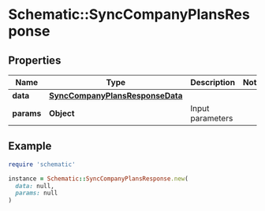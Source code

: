 # Schematic::SyncCompanyPlansResponse

## Properties

| Name | Type | Description | Notes |
| ---- | ---- | ----------- | ----- |
| **data** | [**SyncCompanyPlansResponseData**](SyncCompanyPlansResponseData.md) |  |  |
| **params** | **Object** | Input parameters |  |

## Example

```ruby
require 'schematic'

instance = Schematic::SyncCompanyPlansResponse.new(
  data: null,
  params: null
)
```

